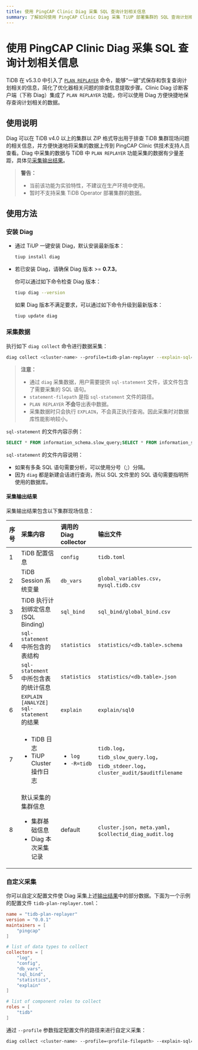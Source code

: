 ```yaml
---
title: 使用 PingCAP Clinic Diag 采集 SQL 查询计划相关信息
summary: 了解如何使用 PingCAP Clinic Diag 采集 TiUP 部署集群的 SQL 查询计划相关信息。
---
```


# 使用 PingCAP Clinic Diag 采集 SQL 查询计划相关信息

TiDB 在 v5.3.0 中引入了 [`PLAN REPLAYER`](/sql-plan-replayer.md) 命令，能够“一键”式保存和恢复查询计划相关的信息，简化了优化器相关问题的排查信息提取步骤。Clinic Diag 诊断客户端（下称 Diag）集成了 `PLAN REPLAYER` 功能，你可以使用 Diag 方便快捷地保存查询计划相关的数据。

## 使用说明

Diag 可以在 TiDB v4.0 以上的集群以 ZIP 格式导出用于排查 TiDB 集群现场问题的相关信息，并方便快速地将采集的数据上传到 PingCAP Clinic 供技术支持人员查看。Diag 中采集的数据与 TiDB 中 `PLAN REPLAYER` 功能采集的数据有少量差距，具体见[采集输出结果](#采集输出结果)。

> **警告：**
>
> - 当前该功能为实验特性，不建议在生产环境中使用。
> - 暂时不支持采集 TiDB Operator 部署集群的数据。

## 使用方法

### 安装 Diag

- 通过 TiUP 一键安装 Diag，默认安装最新版本：

    ```bash
    tiup install diag
    ```

- 若已安装 Diag，请确保 Diag 版本 >= **0.7.3**。

    你可以通过如下命令检查 Diag 版本：

    ```bash
    tiup diag --version
    ```

    如果 Diag 版本不满足要求，可以通过如下命令升级到最新版本：

    ```bash
    tiup update diag
    ```

### 采集数据

执行如下 `diag collect` 命令进行数据采集：

```bash
diag collect <cluster-name> --profile=tidb-plan-replayer --explain-sql=<statement-filepath>
```

> **注意：**
>
> - 通过 `diag` 采集数据，用户需要提供 `sql-statement` 文件，该文件包含了需要采集的 SQL 语句。
> - `statement-filepath` 是指 `sql-statement` 文件的路径。
> - `PLAN REPLAYER` **不会**导出表中数据。
> - 采集数据时只会执行 `EXPLAIN`，不会真正执行查询。因此采集时对数据库性能影响较小。

`sql-statement` 的文件内容示例：

```sql
SELECT * FROM information_schema.slow_query;SELECT * FROM information_schema.statements_summary
```

`sql-statement` 的文件内容说明：

- 如果有多条 SQL 语句需要分析，可以使用分号（;）分隔。
- 因为 `diag` 都是新建会话进行查询，所以 SQL 文件里的 SQL 语句需要指明所使用的数据库。

#### 采集输出结果

采集输出结果包含以下集群现场信息：

| 序号 | 采集内容 | 调用的 Diag collector | 输出文件 |
| :--- | :--- | :--- | :--- |
| 1 | TiDB 配置信息 | `config` | `tidb.toml` |
| 2 | TiDB Session 系统变量 | `db_vars` | `global_variables.csv`，`mysql.tidb.csv` |
| 3 | TiDB 执行计划绑定信息 (SQL Binding) | `sql_bind` | `sql_bind/global_bind.csv` |
| 4 | `sql-statement` 中所包含的表结构 | `statistics` | `statistics/<db.table>.schema` |
| 5 | `sql-statement` 中所包含表的统计信息 | `statistics` | `statistics/<db.table>.json` |
| 6 | `EXPLAIN [ANALYZE] sql-statement` 的结果 | `explain` | `explain/sql0` |
| 7 | <ul><li>TiDB 日志</li><li>TiUP Cluster 操作日志</li></ul> | <ul><li>`log`</li><li>`-R=tidb`</li></ul> | `tidb.log`，`tidb_slow_query.log`，`tidb_stdeer.log`，`cluster_audit/$auditfilename` |
| 8 | 默认采集的集群信息<ul><li>集群基础信息</li><li>Diag 本次采集记录</li></ul> | default | `cluster.json`，`meta.yaml`，`$collectid_diag_audit.log` |

### 自定义采集

你可以自定义配置文件使 Diag 采集上述[输出结果](#采集输出结果)中的部分数据。下面为一个示例的配置文件 `tidb-plan-replayer.toml`：

```toml
name = "tidb-plan-replayer"
version = "0.0.1"
maintainers = [
    "pingcap"
]

# list of data types to collect
collectors = [
    "log",
    "config",
    "db_vars",
    "sql_bind",
    "statistics",
    "explain"
]

# list of component roles to collect
roles = [
    "tidb"
]
```

通过 `--profile` 参数指定配置文件的路径来进行自定义采集：

```bash
diag collect <cluster-name> --profile=<profile-filepath> --explain-sql=<statement-filepath>
```
